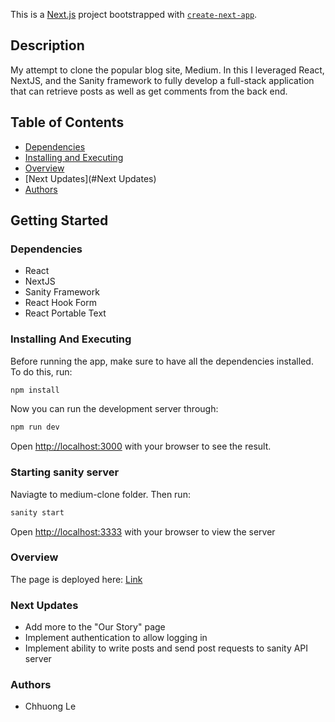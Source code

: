 This is a [Next.js](https://nextjs.org/) project bootstrapped with [`create-next-app`](https://github.com/vercel/next.js/tree/canary/packages/create-next-app).

## Description

My attempt to clone the popular blog site, Medium.
In this I leveraged React, NextJS, and the Sanity framework to fully develop a full-stack application that can retrieve posts as well as get comments from the back end.


## Table of Contents
<!--ts -->
* [Dependencies](#Dependencies)
* [Installing and Executing](#Installing-And-Executing)
* [Overview](#Overview)
* [Next Updates](#Next Updates)
* [Authors](#Authors)
<!--ts-->

## Getting Started

### Dependencies
* React
* NextJS
* Sanity Framework
* React Hook Form
* React Portable Text

### Installing And Executing

Before running the app, make sure to have all the dependencies installed. To do this, run:
```bash
npm install
```

Now you can run the development server through:

```bash
npm run dev
```

Open [http://localhost:3000](http://localhost:3000) with your browser to see the result.

### Starting sanity server

Naviagte to medium-clone folder. Then run:
```bash
sanity start
```
Open [http://localhost:3333](http://localhost:3333) with your browser to view the server

### Overview
The page is deployed here: [Link](https://medium-clone-mu-one.vercel.app/)

### Next Updates
* Add more to the "Our Story" page
* Implement authentication to allow logging in
* Implement ability to write posts and send post requests to sanity API server

### Authors
* Chhuong Le
